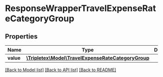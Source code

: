 # ResponseWrapperTravelExpenseRateCategoryGroup

## Properties
Name | Type | Description | Notes
------------ | ------------- | ------------- | -------------
**value** | [**\Tripletex\Model\TravelExpenseRateCategoryGroup**](TravelExpenseRateCategoryGroup.md) |  | [optional] 

[[Back to Model list]](../README.md#documentation-for-models) [[Back to API list]](../README.md#documentation-for-api-endpoints) [[Back to README]](../README.md)

